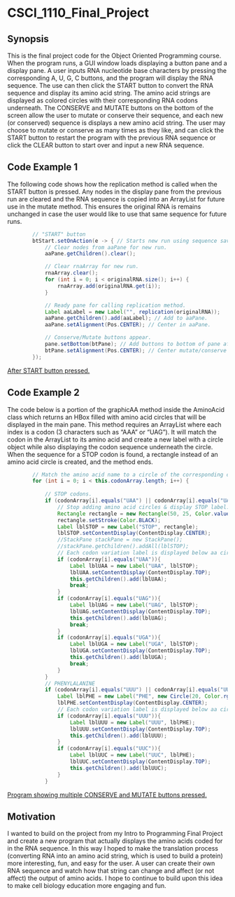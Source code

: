 # CSCI_1110_Final_Project

## Synopsis

This is the final project code for the Object Oriented Programming course.  When the program runs, a GUI window loads displaying a button pane and a display pane.  A user inputs RNA nucleotide base characters by pressing the corresponding A, U, G, C buttons, and the program will display the RNA sequence.  The use can then click the START button to convert the RNA sequence and display its amino acid string.  The amino acid strings are displayed as colored circles with their corresponding RNA codons underneath.  The CONSERVE and MUTATE buttons on the bottom of the screen allow the user to mutate or conserve their sequence, and each new (or conserved) sequence is displays a new amino acid string.  The user may choose to mutate or conserve as many times as they like, and can click the START button to restart the program with the previous RNA sequence or click the CLEAR button to start over and input a new RNA sequence.

## Code Example 1

The following code shows how the replication method is called when the START button is pressed.  Any nodes in the display pane from the previous run are cleared and the RNA sequence is copied into an ArrayList for future use in the mutate method.  This ensures the original RNA is remains unchanged in case the user would like to use that same sequence for future runs.  

```java
		// "START" button	
		btStart.setOnAction(e -> { // Starts new run using sequence saved in rnaPane.
			// Clear nodes from aaPane for new run.
			aaPane.getChildren().clear(); 

			// Clear rnaArray for new run.
			rnaArray.clear(); 		
			for (int i = 0; i < originalRNA.size(); i++) {
				rnaArray.add(originalRNA.get(i));
			}

			// Ready pane for calling replication method.
			Label aaLabel = new Label("", replication(originalRNA));
			aaPane.getChildren().add(aaLabel); // Add to aaPane.
			aaPane.setAlignment(Pos.CENTER); // Center in aaPane.

			// Conserve/Mutate buttons appear.
			pane.setBottom(btPane); // Add buttons to bottom of pane after Start button pressed.
			btPane.setAlignment(Pos.CENTER); // Center mutate/conserve buttons.
		});		   
```

[After START button pressed.](Code_Example_1.png)
   
## Code Example 2

The code below is a portion of the graphicAA method inside the AminoAcid class which returns an HBox filled with amino acid circles that will be displayed in the main pane.  This method requires an ArrayList where each index is a codon (3 characters such as “AAA” or “UAG”).  It will match the codon in the ArrayList to its amino acid and create a new label with a circle object while also displaying the codon sequence underneath the circle.  When the sequence for a STOP codon is found, a rectangle instead of an amino acid circle is created, and the method ends.

```java
		// Match the amino acid name to a circle of the corresponding color for the whole ArrayList.
		for (int i = 0; i < this.codonArray.length; i++) {
			
			// STOP codons.
			if (codonArray[i].equals("UAA") || codonArray[i].equals("UAG") || codonArray[i].equals("UGA")) { 
				// Stop adding amino acid circles & display STOP label.
				Rectangle rectangle = new Rectangle(50, 25, Color.valueOf("WHITE"));
				rectangle.setStroke(Color.BLACK);
				Label lblSTOP = new Label("STOP", rectangle);
				lblSTOP.setContentDisplay(ContentDisplay.CENTER);
				//StackPane stackPane = new StackPane();
				//stackPane.getChildren().addAll(lblSTOP);
				// Each codon variation label is displayed below aa circle.
				if (codonArray[i].equals("UAA")){
					Label lblUAA = new Label("UAA", lblSTOP);
					lblUAA.setContentDisplay(ContentDisplay.TOP);
					this.getChildren().add(lblUAA);
					break;
				}
				if (codonArray[i].equals("UAG")){
					Label lblUAG = new Label("UAG", lblSTOP);
					lblUAG.setContentDisplay(ContentDisplay.TOP);
					this.getChildren().add(lblUAG);
					break;
				}
				if (codonArray[i].equals("UGA")){
					Label lblUGA = new Label("UGA", lblSTOP);
					lblUGA.setContentDisplay(ContentDisplay.TOP);
					this.getChildren().add(lblUGA);
					break;
				}
			}
			// PHENYLALANINE
			if (codonArray[i].equals("UUU") || codonArray[i].equals("UUC")) {
				Label lblPHE = new Label("PHE", new Circle(20, Color.rgb(180, 134, 194)));
				lblPHE.setContentDisplay(ContentDisplay.CENTER);
				// Each codon variation label is displayed below aa circle.
				if (codonArray[i].equals("UUU")){
					Label lblUUU = new Label("UUU", lblPHE);
					lblUUU.setContentDisplay(ContentDisplay.TOP);
					this.getChildren().add(lblUUU);
				}
				if (codonArray[i].equals("UUC")){
					Label lblUUC = new Label("UUC", lblPHE);
					lblUUC.setContentDisplay(ContentDisplay.TOP);
					this.getChildren().add(lblUUC);
				}
			}
```

[Program showing multiple CONSERVE and MUTATE buttons pressed.](Code_Example_2.png)

## Motivation

I wanted to build on the project from my Intro to Programming Final Project and create a new program that actually displays the amino acids coded for in the RNA sequence.  In this way I hoped to make the translation process (converting RNA into an amino acid string, which is used to build a protein) more interesting, fun, and easy for the user.  A user can create their own RNA sequence and watch how that string can change and affect (or not affect) the output of amino acids.  I hope to continue to build upon this idea to make cell biology education more engaging and fun. 
